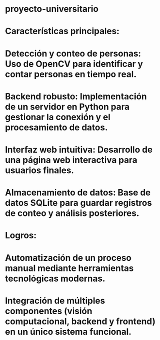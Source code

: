# proyecto-universitario

# Características principales:
#
# Detección y conteo de personas: Uso de OpenCV para identificar y contar personas en tiempo real.
# Backend robusto: Implementación de un servidor en Python para gestionar la conexión y el procesamiento de datos.
# Interfaz web intuitiva: Desarrollo de una página web interactiva para usuarios finales.
# Almacenamiento de datos: Base de datos SQLite para guardar registros de conteo y análisis posteriores.
# Logros:
# Automatización de un proceso manual mediante herramientas tecnológicas modernas.
# Integración de múltiples componentes (visión computacional, backend y frontend) en un único sistema funcional.
#